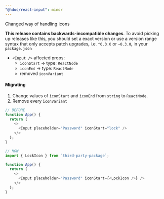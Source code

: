 ```yaml
---
"@hdoc/react-input": minor
---
```


Changed way of handling icons

**This release contains backwards-incompatible changes**. To avoid picking up
releases like this, you should set a exact version or use a version range syntax
that only accepts patch upgrades, i.e. `^0.3.0` or `~0.3.0`, in your `package.json`

- `<Input />` affected props:
  - `iconStart` -> type: `ReactNode`
  - `iconEnd` -> type: `ReactNode`
  - removed `iconVariant`

#### Migrating

1. Change values of `iconStart` and `iconEnd` from `string` to `ReactNode`.
2. Remove every `iconVariant`

```js
// BEFORE
function App() {
  return (
    <>
      <Input placeholder="Password" iconStart="lock" />
    </>
  );
}

// NOW
import { LockIcon } from `third-party-package`;

function App() {
  return (
    <>
      <Input placeholder="Password" iconStart={<LockIcon />} />
    </>
  );
}
```
